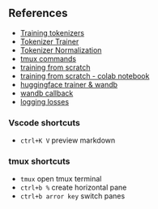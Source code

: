 ## References

- [Training tokenizers](https://huggingface.co/docs/tokenizers/python/latest/quicktour.html)
- [Tokenizer Trainer](https://huggingface.co/docs/tokenizers/python/latest/api/reference.html#tokenizers.trainers.BpeTrainer)
- [Tokenizer Normalization](https://huggingface.co/docs/tokenizers/python/latest/pipeline.html)
- [tmux commands](https://lukaszwrobel.pl/blog/tmux-tutorial-split-terminal-windows-easily/)
- [training from scratch](https://huggingface.co/blog/how-to-train)
- [training from scratch - colab notebook](https://colab.research.google.com/github/huggingface/blog/blob/main/notebooks/01_how_to_train.ipynb#scrollTo=jU6JhBSTKiaM)
- [huggingface trainer & wandb](https://docs.wandb.ai/guides/integrations/huggingface)
- [wandb callback](https://huggingface.co/docs/transformers/main_classes/callback#transformers.integrations.WandbCallback)
- [logging losses](https://discuss.huggingface.co/t/trainer-doesnt-show-the-loss-at-each-step/542/4)
### Vscode shortcuts

- `ctrl+K V` preview markdown

### tmux shortcuts

- `tmux` open tmux terminal
- `ctrl+b %` create horizontal pane
- `ctrl+b arror key` switch panes
